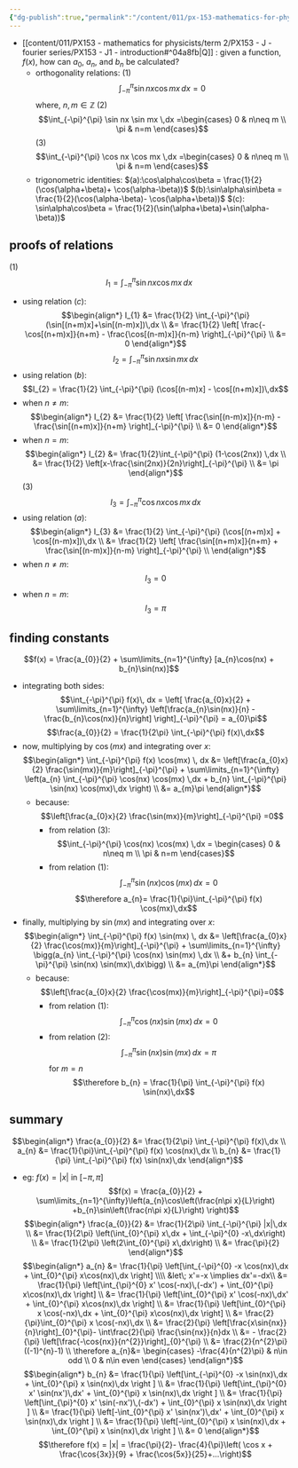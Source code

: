 ```yaml
---
{"dg-publish":true,"permalink":"/content/011/px-153-mathematics-for-physicists/term-2/px-153-j-fourier-series/px-153-j3-proofs-and-derivations/","created":"2024-11-25T10:50:32.000+00:00","updated":"2024-11-26T23:12:30.964+00:00"}
---
```


- [[content/011/PX153 - mathematics for physicists/term 2/PX153 - J - fourier series/PX153 - J1 - introduction#^04a8fb\|Q]] : given a function, $f(x)$, how can $a_{0}$, $a_{n}$, and $b_{n}$ be calculated?
	- orthogonality relations:
		(1) 
		$$\int_{-\pi}^{\pi} \sin nx \cos mx \,dx =0$$
			where, $n,m \in \mathbb Z$
		(2) 
		$$\int_{-\pi}^{\pi} \sin nx \sin mx \,dx =\begin{cases}
		0 & n\neq m \\
		\pi & n=m
		\end{cases}$$
		(3) 
		$$\int_{-\pi}^{\pi} \cos nx \cos mx \,dx =\begin{cases}
		0 & n\neq m \\
		\pi & n=m
		\end{cases}$$
	- trigonometric identities: 
		$(a):\cos\alpha\cos\beta = \frac{1}{2}(\cos(\alpha+\beta)+ \cos(\alpha-\beta))$
		$(b):\sin\alpha\sin\beta = \frac{1}{2}(\cos(\alpha-\beta)- \cos(\alpha+\beta))$
		$(c): \sin\alpha\cos\beta = \frac{1}{2}(\sin(\alpha+\beta)+\sin(\alpha-\beta))$
## proofs of relations
(1) 
$$I_{1} = \int_{-\pi}^{\pi} \sin nx \cos mx \,dx$$
- using relation $(c):$ 
$$\begin{align*}
	I_{1} &= \frac{1}{2} \int_{-\pi}^{\pi} (\sin[(n+m)x]+\sin[(n-m)x])\,dx \\
	&= \frac{1}{2} \left[ \frac{-\cos[(n+m)x]}{n+m} - \frac{\cos[(n-m)x]}{n-m} \right]_{-\pi}^{\pi} \\
	&= 0 
\end{align*}$$
$$I_{2} = \int_{-\pi}^{\pi} \sin nx \sin mx \,dx$$
- using relation $(b):$ 
$$I_{2} = \frac{1}{2} \int_{-\pi}^{\pi} (\cos[(n-m)x] - \cos[(n+m)x])\,dx$$
- when $n\neq m:$ 
$$\begin{align*}
	I_{2} &= \frac{1}{2} \left[ \frac{\sin[(n-m)x]}{n-m} - \frac{\sin[(n+m)x]}{n+m} \right]_{-\pi}^{\pi} \\ 
	&= 0
\end{align*}$$
- when $n=m:$ 
$$\begin{align*}
	I_{2} &= \frac{1}{2}\int_{-\pi}^{\pi} (1-\cos(2nx)) \,dx \\
	&= \frac{1}{2} \left[x-\frac{\sin(2nx)}{2n}\right]_{-\pi}^{\pi} \\
	&= \pi
\end{align*}$$
(3) 
$$I_{3} = \int_{-\pi}^{\pi} \cos nx \cos mx \,dx$$
- using relation $(a):$ 
$$\begin{align*}
	I_{3} &= \frac{1}{2} \int_{-\pi}^{\pi} (\cos[(n+m)x] + \cos[(n-m)x])\,dx \\
	&= \frac{1}{2} \left[ \frac{\sin[(n+m)x]}{n+m} + \frac{\sin[(n-m)x]}{n-m} \right]_{-\pi}^{\pi} \\
\end{align*}$$
- when $n\neq m:$ 
$$I_{3} = 0$$
- when $n=m:$ 
$$I_{3} =\pi$$
## finding constants
$$f(x) = \frac{a_{0}}{2} + \sum\limits_{n=1}^{\infty} [a_{n}\cos(nx) + b_{n}\sin(nx)]$$
- integrating both sides: 
$$\int_{-\pi}^{\pi} f(x)\, dx = \left[ \frac{a_{0}x}{2} + \sum\limits_{n=1}^{\infty} \left[\frac{a_{n}\sin(nx)}{n} - \frac{b_{n}\cos(nx)}{n}\right] \right]_{-\pi}^{\pi} = a_{0}\pi$$
$$\frac{a_{0}}{2} = \frac{1}{2\pi} \int_{-\pi}^{\pi} f(x)\,dx$$
- now, multiplying by $\cos(mx)$ and integrating over $x$: 
$$\begin{align*}
	\int_{-\pi}^{\pi} f(x) \cos(mx) \, dx &= \left[\frac{a_{0}x}{2} \frac{\sin(mx)}{m}\right]_{-\pi}^{\pi} + \sum\limits_{n=1}^{\infty} \left(a_{n} \int_{-\pi}^{\pi} \cos(nx) \cos(mx) \,dx  + b_{n} \int_{-\pi}^{\pi} \sin(nx) \cos(mx)\,dx \right) \\
	&= a_{m}\pi
\end{align*}$$
	- because: 
	$$\left[\frac{a_{0}x}{2} \frac{\sin(mx)}{m}\right]_{-\pi}^{\pi} =0$$
		- from relation $(3):$ 
		$$\int_{-\pi}^{\pi} \cos(nx) \cos(mx) \,dx = \begin{cases}
	0 & n\neq m \\ \pi & n=m
	\end{cases}$$
		- from relation $(1):$ 
		$$\int_{-\pi}^{\pi} \sin(nx) \cos(mx)\,dx = 0$$
$$\therefore a_{n}= \frac{1}{\pi}\int_{-\pi}^{\pi} f(x) \cos(mx)\,dx$$
- finally, multiplying by $\sin(mx)$ and integrating over $x$: 
$$\begin{align*}
	\int_{-\pi}^{\pi} f(x) \sin(mx) \, dx &= \left[\frac{a_{0}x}{2} \frac{\cos(mx)}{m}\right]_{-\pi}^{\pi} + \sum\limits_{n=1}^{\infty} \bigg(a_{n} \int_{-\pi}^{\pi} \cos(nx) \sin(mx) \,dx  \\ 
	&+ b_{n} \int_{-\pi}^{\pi} \sin(nx) \sin(mx)\,dx\bigg) \\
	&= a_{m}\pi
\end{align*}$$
	- because: 
	$$\left[\frac{a_{0}x}{2} \frac{\cos(mx)}{m}\right]_{-\pi}^{\pi}=0$$
		- from relation $(1):$ 
		$$\int_{-\pi}^{\pi} \cos(nx) \sin(mx) \,dx =0$$
		- from relation $(2):$ 
		$$\int_{-\pi}^{\pi} \sin(nx) \sin(mx)\,dx = \pi$$
		for $m=n$
$$\therefore b_{n} = \frac{1}{\pi} \int_{-\pi}^{\pi} f(x) \sin(nx)\,dx$$
## summary
$$\begin{align*}
	\frac{a_{0}}{2} &= \frac{1}{2\pi} \int_{-\pi}^{\pi} f(x)\,dx \\
	a_{n} &= \frac{1}{\pi}\int_{-\pi}^{\pi} f(x) \cos(nx)\,dx \\
	b_{n} &= \frac{1}{\pi} \int_{-\pi}^{\pi} f(x) \sin(nx)\,dx
\end{align*}$$
- eg: $f(x) = |x|$ in $[-\pi,\pi]$
$$f(x) = \frac{a_{0}}{2} + \sum\limits_{n=1}^{\infty}\left(a_{n}\cos\left(\frac{n\pi x}{L}\right) +b_{n}\sin\left(\frac{n\pi x}{L}\right) \right)$$
$$\begin{align*}
	\frac{a_{0}}{2} &= \frac{1}{2\pi} \int_{-\pi}^{\pi} |x|\,dx \\
	&= \frac{1}{2\pi} \left(\int_{0}^{\pi} x\,dx + \int_{-\pi}^{0} -x\,dx\right) \\
	&= \frac{1}{2\pi} \left(2\int_{0}^{\pi} x\,dx\right) \\
	&= \frac{\pi}{2}
\end{align*}$$
$$\begin{align*}
	a_{n} &= \frac{1}{\pi} \left[\int_{-\pi}^{0} -x \cos(nx)\,dx + \int_{0}^{\pi} x\cos(nx)\,dx \right] \\\\
	&let\; x'=-x \implies dx'=-dx\\
	&= \frac{1}{\pi} \left[\int_{\pi}^{0} x' \cos(-nx)\,(-dx') + \int_{0}^{\pi} x\cos(nx)\,dx \right] \\
	&= \frac{1}{\pi} \left[\int_{0}^{\pi} x' \cos(-nx)\,dx' + \int_{0}^{\pi} x\cos(nx)\,dx \right] \\
	&= \frac{1}{\pi} \left[\int_{0}^{\pi} x \cos(-nx)\,dx + \int_{0}^{\pi} x\cos(nx)\,dx \right] \\
	&= \frac{2}{\pi}\int_{0}^{\pi} x \cos(-nx)\,dx \\
	&= \frac{2}{\pi} \left[\frac{x\sin{nx}}{n}\right]_{0}^{\pi}- \int\frac{2}{\pi} \frac{\sin{nx}}{n}dx \\
	&= - \frac{2}{\pi} \left[\frac{-\cos{nx}}{n^{2}}\right]_{0}^{\pi} \\
	&= \frac{2}{n^{2}\pi} ((-1)^{n}-1) \\
	\therefore a_{n}&= \begin{cases}
	-\frac{4}{n^{2}\pi} & n\in odd \\
	0 & n\in even
\end{cases}
\end{align*}$$
$$\begin{align*}
	b_{n} &= \frac{1}{\pi} \left[\int_{-\pi}^{0} -x \sin(nx)\,dx + \int_{0}^{\pi} x \sin(nx)\,dx \right ] \\
	&= \frac{1}{\pi} \left[\int_{\pi}^{0} x' \sin(nx')\,dx' + \int_{0}^{\pi} x \sin(nx)\,dx \right ] \\
	&= \frac{1}{\pi} \left[\int_{\pi}^{0} x' \sin(-nx')\,(-dx') + \int_{0}^{\pi} x \sin(nx)\,dx \right ] \\
	&= \frac{1}{\pi} \left[-\int_{0}^{\pi} x' \sin(nx')\,dx' + \int_{0}^{\pi} x \sin(nx)\,dx \right ] \\
	&= \frac{1}{\pi} \left[-\int_{0}^{\pi} x \sin(nx)\,dx + \int_{0}^{\pi} x \sin(nx)\,dx \right ] \\
	&= 0
\end{align*}$$
$$\therefore f(x) = |x| = \frac{\pi}{2}- \frac{4}{\pi}\left( \cos x + \frac{\cos{3x}}{9} + \frac{\cos{5x}}{25}+...\right)$$
